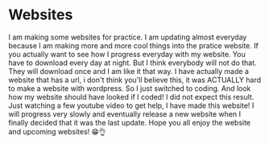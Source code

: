 # Websites
I am making some websites for practice. I am updating almost everyday because I am making more and more cool things into the pratice website. If you actually want to see how I progress everyday with my website. You have to download every day at night. But I think everybody will not do that. They will download once and I am like it that way. I have actually made a website that has a url, i don't think you'll believe this, it was ACTUALLY hard to make a website with wordpress. So I just switched to coding. And look how my website should have looked if I coded! I did not expect this result. Just watching a few youtube video to get help, I have made this website! I will progress very slowly and eventually release a new website when I finally decided that it was the last update. Hope you all enjoy the website and upcoming websites! 😁👌
